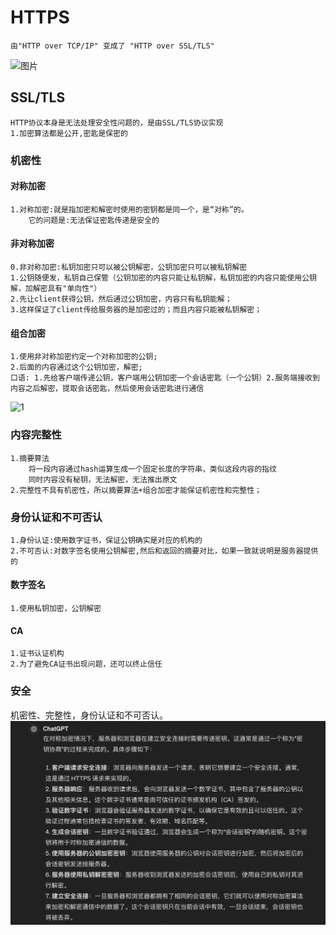 # HTTPS

    由"HTTP over TCP/IP" 变成了 "HTTP over SSL/TLS"
![图片](https://static001.geekbang.org/resource/image/50/a3/50d57e18813e18270747806d5d73f0a3.png)

## SSL/TLS

    HTTP协议本身是无法处理安全性问题的，是由SSL/TLS协议实现
    1.加密算法都是公开,密匙是保密的

### 机密性

#### 对称加密

    1.对称加密:就是指加密和解密时使用的密钥都是同一个，是“对称”的。
        它的问题是:无法保证密匙传递是安全的

#### 非对称加密

    0.非对称加密:私钥加密只可以被公钥解密，公钥加密只可以被私钥解密
    1.公钥随便发，私钥自己保管（公钥加密的内容只能让私钥解，私钥加密的内容只能使用公钥解，加解密具有"单向性"）
    2.先让client获得公钥，然后通过公钥加密，内容只有私钥能解；
    3.这样保证了client传给服务器的是加密过的；而且内容只能被私钥解密；

#### 组合加密

    1.使用非对称加密约定一个对称加密的公钥;
    2.后面的内容通过这个公钥加密，解密;
    口语: 1.先给客户端传递公钥，客户端用公钥加密一个会话密匙（一个公钥）2.服务端接收到内容之后解密，提取会话密匙，然后使用会话密匙进行通信
![1](https://static001.geekbang.org/resource/image/e4/85/e41f87110aeea3e548d58cc35a478e85.png)

### 内容完整性

    1.摘要算法
        将一段内容通过hash运算生成一个固定长度的字符串，类似这段内容的指纹
        同时内容没有秘钥，无法解密，无法推出原文
    2.完整性不具有机密性，所以摘要算法+组合加密才能保证机密性和完整性；

### 身份认证和不可否认

    1.身份认证:使用数字证书，保证公钥确实是对应的机构的
    2.不可否认:对数字签名使用公钥解密,然后和返回的摘要对比，如果一致就说明是服务器提供的

#### 数字签名

    1.使用私钥加密，公钥解密

#### CA

    1.证书认证机构
    2.为了避免CA证书出现问题，还可以终止信任

### 安全

  机密性、完整性，身份认证和不可否认。
  ![alt text](image.png)
